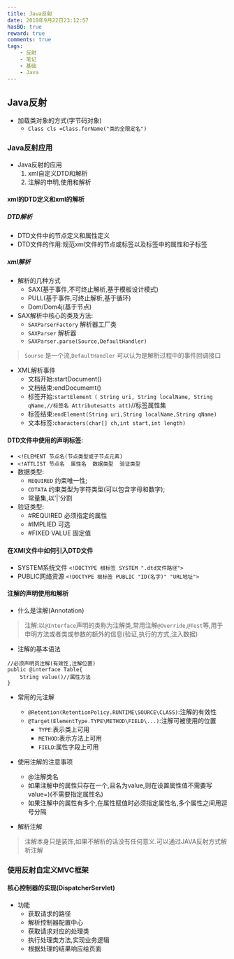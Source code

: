 ```yaml
---
title: Java反射
date: 2018年9月22日23:12:57
hasBQ: true
reward: true
comments: true
tags:
    - 反射
    - 笔记
    - 基础
    - Java
---
```




## Java反射
- 加载类对象的方式(字节码对象)
    - `Class cls =Class.forName("类的全限定名")`

### Java反射应用
- Java反射的应用
    1. xml自定义DTD和解析
    2. 注解的申明,使用和解析

#### xml的DTD定义和xml的解析
##### DTD解析
- DTD文件中的节点定义和属性定义
- DTD文件的作用:规范xml文件的节点或标签以及标签中的属性和子标签

##### xml解析
- 解析的几种方式
    + SAX(基于事件,不可终止解析,基于模板设计模式)
    + PULL(基于事件,可终止解析,基于循环)
    + Dom/Dom4j(基于节点)
- SAX解析中核心的类及方法:
    - `SAXParserFactory` 解析器工厂类
    - `SAXParser` 解析器
    - `SAXParser.parse(Source,DefaultHandler)`
> `Sourse` 是一个流,`DefaultHandler` 可以认为是解析过程中的事件回调接口

- XML解析事件
    + 文档开始:startDocument()
    + 文档结束:endDocumemt()
    + 标签开始:`startElement（
                    String uri,
                    String localName,
                    String qName,//标签名
                    Attributesatts att)`//标签属性集
    + 标签结束:`endElement(String uri,String localName,String qName)`
    + 文本标签:`characters(char[] ch,int start,int length)`

#### DTD文件中使用的声明标签:
- `<!ELEMENT 节点名(节点类型或子节点元素)`
- `<!ATTLIST 节点名  属性名  数据类型  验证类型`
- 数据类型: 
    - `REQUIRED` 约束唯一性;
    - `CDTATA` 约束类型为字符类型(可以包含字母和数字);
    - 常量集,以'|'分割
- 验证类型:
    - \#REQUIRED 必须指定的属性
    - \#IMPLIED  可选
    - \#FIXED VALUE 固定值

#### 在XMl文件中如何引入DTD文件
- SYSTEM系统文件
`<!DOCTYPE 根标签 SYSTEM ".dtd文件路径">`
- PUBLIC网络资源
`<!DOCTYPE 根标签 PUBLIC "ID(名字)" "URL地址">`


#### 注解的声明使用和解析
- 什么是注解(Annotation)
> 注解:以`@Interface`声明的类称为注解类,常用注解`@Override`,`@Test`等,用于申明方法或者类或参数的额外的信息(验证,执行的方式,注入数据)

- 注解的基本语法  
``` 
//必须声明员注解(有效性,注解位置)
public @interface Table{
    String value()//属性方法    
}
```

- 常用的元注解
    - `@Retention(RetentionPolicy.RUNTIME\SOURCE\CLASS)`:注解的有效性
    - `@Target(ElementType.TYPE\METHOD\FIELD\...)`:注解可被使用的位置
        - `TYPE`:表示类上可用
        - `METHOD`:表示方法上可用
        - `FIELD`:属性字段上可用  
         
   


- 使用注解的注意事项
    - @注解类名
    - 如果注解中的属性只存在一个,且名为value,则在设置属性值不需要写value=)(不需要指定属性名)
    - 如果注解中的属性有多个,在属性赋值时必须指定属性名,多个属性之间用逗号分隔

- 解析注解
> 注解本身只是装饰,如果不解析的话没有任何意义.可以通过JAVA反射方式解析注解  


### 使用反射自定义MVC框架
#### 核心控制器的实现(DispatcherServlet)
- 功能
    + 获取请求的路径
    + 解析控制器配置中心
    + 获取请求对应的处理类
    + 执行处理类方法,实现业务逻辑
    + 根据处理的结果响应给页面





